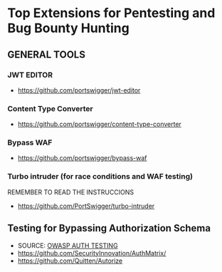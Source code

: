 # Top Extensions for Pentesting and Bug Bounty Hunting 

## GENERAL TOOLS

### JWT EDITOR
- https://github.com/portswigger/jwt-editor

### Content Type Converter
- https://github.com/portswigger/content-type-converter

### Bypass WAF
- https://github.com/portswigger/bypass-waf

### Turbo intruder (for race conditions and WAF testing)
REMEMBER TO READ THE INSTRUCCIONS
- https://github.com/PortSwigger/turbo-intruder

## Testing for Bypassing Authorization Schema
- SOURCE: [OWASP AUTH TESTING](https://owasp.org/www-project-web-security-testing-guide/latest/4-Web_Application_Security_Testing/05-Authorization_Testing/02-Testing_for_Bypassing_Authorization_Schema)
- https://github.com/SecurityInnovation/AuthMatrix/
- https://github.com/Quitten/Autorize
